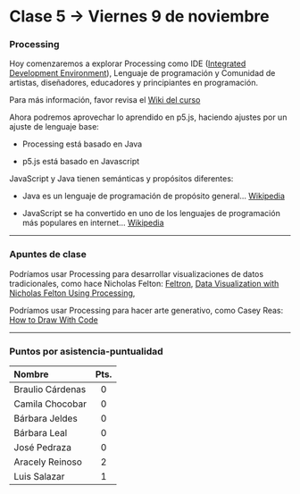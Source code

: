 # Clase 5 → Viernes 9 de noviembre

### Processing

Hoy comenzaremos a explorar Processing como IDE ([Integrated Development Environment](https://es.wikipedia.org/wiki/Entorno_de_desarrollo_integrado)), Lenguaje de programación y Comunidad de artistas, diseñadores, educadores y principiantes en programación.

Para más información, favor revisa el [Wiki del curso](https://github.com/profesorfaco/DGP502-2018/wiki/Processing)

Ahora podremos aprovechar lo aprendido en p5.js, haciendo ajustes por un ajuste de lenguaje base:

- Processing está basado en Java

- p5.js está basado en Javascript

JavaScript y Java tienen semánticas y propósitos diferentes:

- Java es un lenguaje de programación de propósito general… [Wikipedia](https://es.wikipedia.org/wiki/Java_(lenguaje_de_programaci%C3%B3n))

- JavaScript se ha convertido en uno de los lenguajes de programación más populares en internet… [Wikipedia](https://es.wikipedia.org/wiki/JavaScript)

-------

### Apuntes de clase

Podríamos usar Processing para desarrollar visualizaciones de datos tradicionales, como hace Nicholas Felton: [Feltron](http://feltron.com/), [Data Visualization with Nicholas Felton Using Processing](https://www.youtube.com/watch?v=7ZOpV0_cu9g), 

Podríamos usar Processing para hacer arte generativo, como Casey Reas: [How to Draw With Code](https://www.youtube.com/watch?v=_8DMEHxOLQE)


-------

### Puntos por asistencia-puntualidad

| Nombre | Pts. |
|:-----------------|:---:|
| Braulio Cárdenas | 0 | 
| Camila Chocobar  | 0 | 
| Bárbara Jeldes   | 0 |  
| Bárbara Leal     | 0 |  
| José Pedraza     | 0 | 
| Aracely Reinoso  | 2 | 
| Luis Salazar     | 1 |   

